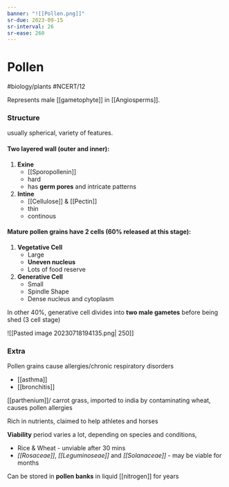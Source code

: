 ```yaml
---
banner: "![[Pollen.png]]"
sr-due: 2023-09-15
sr-interval: 26
sr-ease: 260
---
```

# Pollen
#biology/plants #NCERT/12 

Represents male [[gametophyte]] in [[Angiosperms]]. 
### Structure
usually spherical, variety of features.
#### Two layered wall (outer and inner):
1. **Exine** 
	- [[Sporopollenin]] 
	- hard
	- has **germ pores** and intricate patterns  
2. **Intine** 
	- [[Cellulose]] & [[Pectin]] 
	- thin
	- continous

#### Mature pollen grains have 2 cells (60% released at this stage):

1. **Vegetative Cell**
	- Large
	- **Uneven nucleus**
	- Lots of food reserve
2. **Generative Cell**
	- Small
	- Spindle Shape
	- Dense nucleus and cytoplasm

In other 40%, generative cell divides into **two male gametes** before being shed (3 cell stage)

![[Pasted image 20230718194135.png| 250]]

### Extra
Pollen grains cause allergies/chronic respiratory disorders
- [[asthma]]
- [[bronchitis]]

[[parthenium]]/ carrot grass, imported to india by contaminating wheat, causes pollen allergies

Rich in nutrients, claimed to help athletes and horses

**Viability** period varies a lot, depending on species and conditions,
- Rice & Wheat - unviable after 30 mins
- *[[Rosaceae]]*, *[[Leguminoseae]]* and *[[Solanaceae]]* - may be viable for months

Can be stored in **pollen banks** in liquid [[nitrogen]] for years